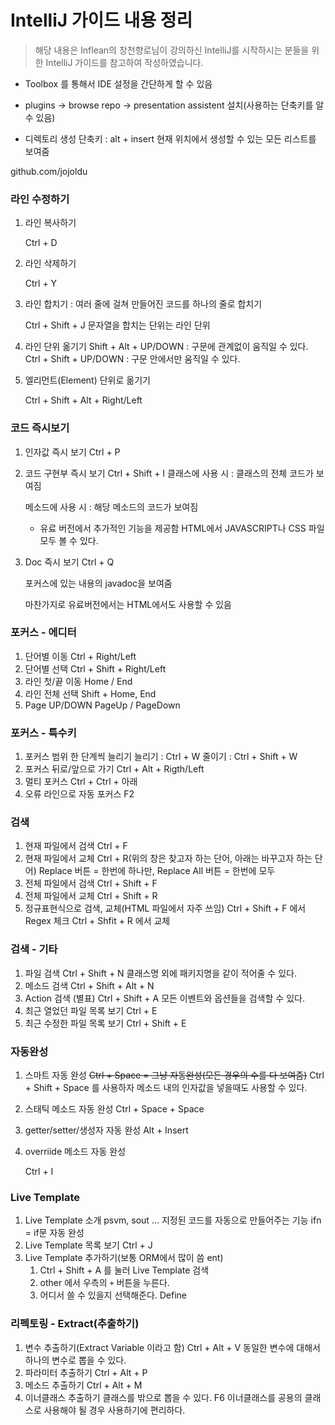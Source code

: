 # IntelliJ 가이드 내용 정리

>  해당 내용은 Inflean의 창천향로님이 강의하신 IntelliJ를 시작하시는 분들을 위한 IntelliJ 가이드를 참고하여 작성하였습니다.

- Toolbox 를 통해서 IDE 설정을 간단하게 할 수 있음

- plugins -> browse repo -> presentation assistent 설치(사용하는 단축키를 알 수 있음)
- 디렉토리 생성 단축키 : alt + insert
  현재 위치에서 생성할 수 있는 모든 리스트를 보여줌

github.com/jojoldu

### 라인 수정하기

1. 라인 복사하기

   Ctrl + D

2. 라인 삭제하기

   Ctrl + Y

3. 라인 합치기 : 여러 줄에 걸쳐 만들어진 코드를 하나의 줄로 합치기

   Ctrl + Shift + J
   문자열을 합치는 단위는 라인 단위

4. 라인 단위 옮기기 
   Shift + Alt + UP/DOWN : 구문에 관계없이 움직일 수 있다.
   Ctrl + Shift + UP/DOWN : 구문 안에서만 움직일 수 있다.

5. 엘리먼트(Element) 단위로 옮기기

   Ctrl + Shift + Alt + Right/Left



### 코드 즉시보기

1. 인자값 즉시 보기
   Ctrl + P

2. 코드 구현부 즉시 보기
   Ctrl + Shift + I
   클래스에 사용 시 : 클래스의 전체 코드가 보여짐

   메소드에 사용 시 : 해당 메소드의 코드가 보여짐

   - 유료 버전에서 추가적인 기능을 제공함
     HTML에서 JAVASCRIPT나 CSS 파일 모두 볼 수 있다.

3. Doc 즉시 보기
   Ctrl + Q

   포커스에 있는 내용의 javadoc을 보여줌

   마찬가지로 유료버전에서는 HTML에서도 사용할 수 있음



### 포커스 - 에디터

1. 단어별 이동
   Ctrl + Right/Left
2. 단어별 선택
   Ctrl + Shift + Right/Left
3. 라인 첫/끝 이동
   Home / End
4. 라인 전체 선택
   Shift + Home, End
5. Page UP/DOWN
   PageUp / PageDown



### 포커스 - 특수키

1. 포커스 범위 한 단계씩 늘리기
   늘리기 : Ctrl + W
   줄이기 : Ctrl + Shift + W
2. 포커스 뒤로/앞으로 가기
   Ctrl + Alt + Rigth/Left
3. 멀티 포커스
   Ctrl + Ctrl + 아래
4. 오류 라인으로 자동 포커스
   F2



### 검색

1. 현재 파일에서 검색
   Ctrl + F
2. 현재 파일에서 교체
   Ctrl + R(위의 창은 찾고자 하는 단어, 아래는 바꾸고자 하는 단어)
   Replace 버튼 = 한번에 하나만, Replace All 버튼 = 한번에 모두
3. 전체 파일에서 검색
   Ctrl + Shift + F
4. 전체 파일에서 교체
   Ctrl + Shift + R
5. 정규표현식으로 검색, 교체(HTML 파일에서 자주 쓰임)
   Ctrl + Shift + F 에서 Regex 체크
   Ctrl + Shfit + R 에서 교체



### 검색 - 기타

1. 파일 검색
   Ctrl + Shift + N
   클래스명 외에 패키지명을 같이 적어줄 수 있다.
2. 메소드 검색
   Ctrl + Shift + Alt + N
3. Action 검색 (별표)
   Ctrl + Shift + A
   모든 이벤트와 옵션들을 검색할 수 있다.
4. 최근 열었던 파일 목록 보기
   Ctrl + E
5. 최근 수정한 파일 목록 보기
   Ctrl + Shift + E



### 자동완성

1. 스마트 자동 완성
   ~~Ctrl + Space = 그냥 자동완성(모든 경우의 수를 다 보여줌)~~
   Ctrl + Shift + Space 를 사용하자
   메소드 내의 인자값을 넣을때도 사용할 수 있다.

2. 스태틱 메소드 자동 완성
   Ctrl + Space + Space

3. getter/setter/생성자 자동 완성
   Alt + Insert

4. overriide 메소드 자동 완성

   Ctrl + I



### Live Template

1. Live Template 소개
   psvm, sout ... 지정된 코드를 자동으로 만들어주는 기능
   ifn = if문 자동 완성
2. Live Template 목록 보기
   Ctrl + J
3. Live Template 추가하기(보통 ORM에서 많이 씀 ent)
   1. Ctrl + Shift + A 를 눌러 Live Template 검색
   2. other 에서 우측의 ``+`` 버튼을 누른다.
   3. 어디서 쓸 수 있을지 선택해준다. Define



### 리펙토링 - Extract(추출하기)

1. 변수 추출하기(Extract Variable 이라고 함)
   Ctrl + Alt + V
   동일한 변수에 대해서 하나의 변수로 뽑을 수 있다.
2. 파라미터 추출하기
   Ctrl + Alt + P
3. 메소드 추출하기
   Ctrl + Alt + M
4. 이너클래스 추출하기
   클래스를 밖으로 뽑을 수 있다.
   F6
   이너클래스를 공용의 클래스로 사용해야 될 경우 사용하기에 편리하다.

